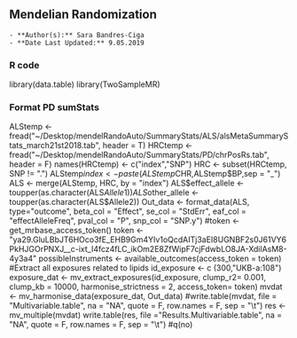 ﻿## Mendelian Randomization 
	- **Author(s):** Sara Bandres-Ciga
	- **Date Last Updated:** 9.05.2019

### R code ###

library(data.table)
library(TwoSampleMR)

### Format PD sumStats ###
ALStemp <- fread("~/Desktop/mendelRandoAuto/SummaryStats/ALS/alsMetaSummaryStats_march21st2018.tab", header = T)
HRCtemp <- fread("~/Desktop/mendelRandoAuto/SummaryStats/PD/chrPosRs.tab", header = F)
names(HRCtemp) <- c("index","SNP")
HRC <- subset(HRCtemp, SNP != ".")
ALStemp$index <- paste(ALStemp$CHR,ALStemp$BP,sep = "_")
ALS <- merge(ALStemp, HRC, by = "index")
ALS$effect_allele <- toupper(as.character(ALS$Allele1))
ALS$other_allele <- toupper(as.character(ALS$Allele2))
Out_data <- format_data(ALS, type="outcome", beta_col = "Effect", se_col = "StdErr", eaf_col = "effectAlleleFreq", pval_col = "P", snp_col = "SNP.y")
#token <- get_mrbase_access_token()
token <- "ya29.GluLBbJT6HOco3fE_EHB9Gm4YIv1oQcdAITj3aEI8UGNBF2s0J61VY6PkHJGOrPNXJ__c-ixt_I4fcz4fLC_ikOm2E8ZfWipF7cjFdwbLO8JA-XdilAsM8-4y3a4"
possibleInstruments <- available_outcomes(access_token = token)
#Extract all exposures related to lipids
id_exposure <- c (300,"UKB-a:108")
exposure_dat <- mv_extract_exposures(id_exposure, clump_r2= 0.001, clump_kb = 10000, harmonise_strictness = 2, access_token= token)
mvdat <- mv_harmonise_data(exposure_dat, Out_data)
#write.table(mvdat, file = "Multivariable.table", na = "NA", quote = F, row.names = F, sep = "\t")
res <- mv_multiple(mvdat)
write.table(res, file ="Results.Multivariable.table", na = "NA", quote = F, row.names = F, sep = "\t")
#q(no)
